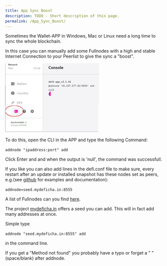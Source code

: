 ```yaml
---
title: App Sync Boost
description: TODO - Short description of this page.
permalink: /App_Sync_Boost/
---
```


Sometimes the Wallet-APP in Windows, Mac or Linux need a long time to sync the whole blockchain.

In this case you can manually add some Fullnodes with a high and stable Internet Connection to your Peerlist to give the sync a "boost".

![](../media/Cli_addnode.jpg)

To do this, open the CLI in the APP and type the following Command:

`addnode "ipaddress:port" add`

Click Enter and and when the output is 'null', the command was successfull.

If you like you can also add lines in the defi.conf file to make sure, every restart after an update or installed snapshot has these nodes set as peers, e.g.(see [github](https://github.com/DeFiCh/ain/blob/master/share/examples/default.conf) for examples and documentation):

`addnode=seed.mydeficha.in:8555`

A list of Fullnodes can you find [here](./Fullnode.md#list-of-fullnodes).

The project [mydeficha.in](https://mydeficha.in/) offers a seed you can add. This will in fact add many addresses at once.

Simple type

`addnode "seed.mydeficha.in:8555" add`

in the command line.

If you get a "Method not found" you probably have a typo or forget a " " (space/blank) after addnode.
